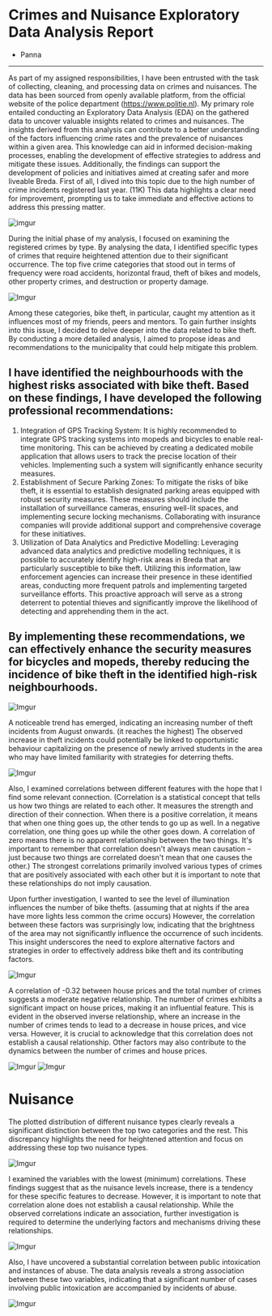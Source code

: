 # Crimes and Nuisance Exploratory Data Analysis Report
- Panna

---

As part of my assigned responsibilities, I have been entrusted with the task of collecting, cleaning, and processing data on crimes and nuisances. The data has been sourced from openly available platform, from the official website of the police department (https://www.politie.nl). My primary role entailed conducting an Exploratory Data Analysis (EDA) on the gathered data to uncover valuable insights related to crimes and nuisances.
The insights derived from this analysis can contribute to a better understanding of the factors influencing crime rates and the prevalence of nuisances within a given area. This knowledge can aid in informed decision-making processes, enabling the development of effective strategies to address and mitigate these issues. Additionally, the findings can support the development of policies and initiatives aimed at creating safer and more liveable Breda. 
First of all, I dived into this topic due to the high number of crime incidents registered last year. (11K) This data highlights a clear need for improvement, prompting us to take immediate and effective actions to address this pressing matter.

![imgur](https://i.imgur.com/pGp2iLK.png)

During the initial phase of my analysis, I focused on examining the registered crimes by type. By analysing the data, I identified specific types of crimes that require heightened attention due to their significant occurrence. The top five crime categories that stood out in terms of frequency were road accidents, horizontal fraud, theft of bikes and models, other property crimes, and destruction or property damage.

![Imgur](https://i.imgur.com/Si9S5sx.png)

Among these categories, bike theft, in particular, caught my attention as it influences most of my friends, peers and mentors. To gain further insights into this issue, I decided to delve deeper into the data related to bike theft. By conducting a more detailed analysis, I aimed to propose ideas and recommendations to the municipality that could help mitigate this problem.

## I have identified the neighbourhoods with the highest risks associated with bike theft. Based on these findings, I have developed the following professional recommendations:
1.	Integration of GPS Tracking System: It is highly recommended to integrate GPS tracking systems into mopeds and bicycles to enable real-time monitoring. This can be achieved by creating a dedicated mobile application that allows users to track the precise location of their vehicles. Implementing such a system will significantly enhance security measures.
2.	Establishment of Secure Parking Zones: To mitigate the risks of bike theft, it is essential to establish designated parking areas equipped with robust security measures. These measures should include the installation of surveillance cameras, ensuring well-lit spaces, and implementing secure locking mechanisms. Collaborating with insurance companies will provide additional support and comprehensive coverage for these initiatives.
3.	Utilization of Data Analytics and Predictive Modelling: Leveraging advanced data analytics and predictive modelling techniques, it is possible to accurately identify high-risk areas in Breda that are particularly susceptible to bike theft. Utilizing this information, law enforcement agencies can increase their presence in these identified areas, conducting more frequent patrols and implementing targeted surveillance efforts. This proactive approach will serve as a strong deterrent to potential thieves and significantly improve the likelihood of detecting and apprehending them in the act.

## By implementing these recommendations, we can effectively enhance the security measures for bicycles and mopeds, thereby reducing the incidence of bike theft in the identified high-risk neighbourhoods. 

![Imgur](https://i.imgur.com/D7m4Rey.png)

A noticeable trend has emerged, indicating an increasing number of theft incidents from August onwards. (it reaches the highest) The observed increase in theft incidents could potentially be linked to opportunistic behaviour capitalizing on the presence of newly arrived students in the area who may have limited familiarity with strategies for deterring thefts.

![Imgur](https://i.imgur.com/6lGGRQz.png)

Also, I examined correlations between different features with the hope that I find some relevant connection. (Correlation is a statistical concept that tells us how two things are related to each other. It measures the strength and direction of their connection. When there is a positive correlation, it means that when one thing goes up, the other tends to go up as well. In a negative correlation, one thing goes up while the other goes down. A correlation of zero means there is no apparent relationship between the two things. It's important to remember that correlation doesn't always mean causation – just because two things are correlated doesn't mean that one causes the other.) The strongest correlations primarily involved various types of crimes that are positively associated with each other but it is important to note that these relationships do not imply causation.

Upon further investigation, I wanted to see the level of illumination influences the number of bike thefts. (assuming that at nights if the area have more lights less common the crime occurs) However, the correlation between these factors was surprisingly low, indicating that the brightness of the area may not significantly influence the occurrence of such incidents. This insight underscores the need to explore alternative factors and strategies in order to effectively address bike theft and its contributing factors.

![Imgur](https://i.imgur.com/CRx4T0B.png)

A correlation of -0.32 between house prices and the total number of crimes suggests a moderate negative relationship. The number of crimes exhibits a significant impact on house prices, making it an influential feature. This is evident in the observed inverse relationship, where an increase in the number of crimes tends to lead to a decrease in house prices, and vice versa. However, it is crucial to acknowledge that this correlation does not establish a causal relationship. Other factors may also contribute to the dynamics between the number of crimes and house prices.

![Imgur](https://i.imgur.com/rkI5a2E.png)
![Imgur](https://i.imgur.com/gTL9swE.png)

# Nuisance

The plotted distribution of different nuisance types clearly reveals a significant distinction between the top two categories and the rest. This discrepancy highlights the need for heightened attention and focus on addressing these top two nuisance types.

![Imgur](https://i.imgur.com/Zpa6cvg.png)

I examined the variables with the lowest (minimum) correlations. These findings suggest that as the nuisance levels increase, there is a tendency for these specific features to decrease. However, it is important to note that correlation alone does not establish a causal relationship. While the observed correlations indicate an association, further investigation is required to determine the underlying factors and mechanisms driving these relationships.

![Imgur](https://i.imgur.com/Lmaqdzz.png)

Also, I have uncovered a substantial correlation between public intoxication and instances of abuse. The data analysis reveals a strong association between these two variables, indicating that a significant number of cases involving public intoxication are accompanied by incidents of abuse. 

![Imgur](https://i.imgur.com/hPJKfJ9.png)

